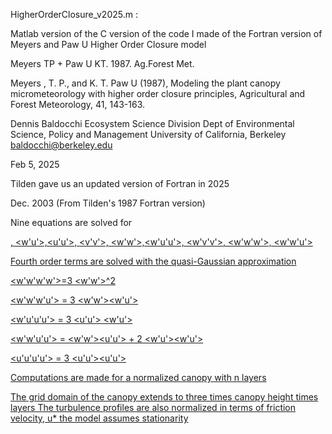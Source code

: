 HigherOrderClosure_v2025.m : 

Matlab version of the C version of the code I made of the Fortran version 
of Meyers and Paw U Higher Order Closure model
 
 
Meyers TP + Paw U KT. 1987. Ag.Forest Met.
 
Meyers , T. P., and K. T. Paw U (1987), 
Modeling the plant canopy micrometeorology with higher order 
closure principles, Agricultural and Forest Meteorology, 41, 143-163.

 
Dennis Baldocchi
Ecosystem Science Division
Dept of Environmental Science, Policy and Management
University of California, Berkeley
baldocchi@berkeley.edu


Feb 5, 2025

Tilden gave us an updated version of Fortran in 2025

Dec. 2003 (From Tilden's 1987 Fortran version)


Nine equations are solved for
 
<u>, <w'u'>,<u'u'>, <v'v'>, <w'w'>,<w'u'u'>, <w'v'v'>, <w'w'w'>, <w'w'u'>
 
Fourth order terms are solved with the quasi-Gaussian approximation
 
<w'w'w'w'>=3 <w'w'>^2

<w'w'w'u'> = 3 <w'w'><w'u'>
 
<w'u'u'u'> = 3 <u'u'> <w'u'>
 
<w'w'u'u'> = <w'w'><u'u'> + 2 <w'u'><w'u'>
 
<u'u'u'u'> = 3 <u'u'><u'u'>
 
Computations are made for a normalized canopy with n layers

The grid domain of the canopy extends to three times canopy height times layers
The turbulence profiles are also normalized in terms of friction velocity, u*
the model assumes stationarity


